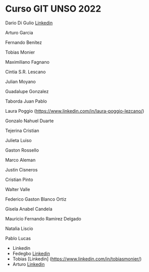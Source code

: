 # Curso GIT UNSO 2022

Dario Di Gulio [Linkedin](https://www.linkedin.com/in/dario-di-gulio/)

Arturo Garcia

Fernando Benítez 

Tobias Monier

Maximiliano Fagnano

Cintia S.R. Lescano

Julian Moyano

Guadalupe Gonzalez

Taborda Juan Pablo

Laura Poggio  (https://www.linkedin.com/in/laura-poggio-lezcano/)

Gonzalo Nahuel Duarte

Tejerina Cristian

Julieta Luiso

Gaston Rossello

Marco Aleman

Justin Cisneros

Cristian Pinto

Walter Valle

Federico Gaston Blanco Ortiz

Gisela Anabel Candela

Mauricio Fernando Ramirez Delgado

Natalia Liscio

Pablo Lucas

- Linkedin 
- Fedegbo [Linkedin](https://www.linkedin.com/in/fedegbo)
- Tobias [Linkedin] (https://www.linkedin.com/in/tobiasmonier/)
- Arturo [Linkedin](https://www.linkedin.com/in/arturogarv/)

